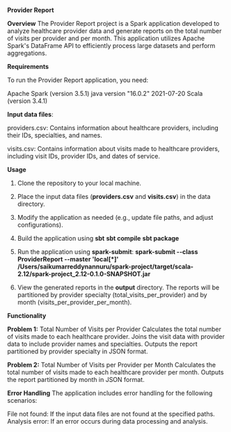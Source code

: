 
******Provider Report******


**Overview**
The Provider Report project is a Spark application developed to analyze healthcare provider data and generate reports on the total number of visits per provider and per month. This application utilizes Apache Spark's DataFrame API to efficiently process large datasets and perform aggregations.


**Requirements**

To run the Provider Report application, you need:

Apache Spark (version 3.5.1)
java version "16.0.2" 2021-07-20
Scala (version 3.4.1)

**Input data files**:

providers.csv: Contains information about healthcare providers, including their IDs, specialties, and names.

visits.csv: Contains information about visits made to healthcare providers, including visit IDs, provider IDs, and dates of service.

**Usage**
1. Clone the repository to your local machine.
2. Place the input data files (**providers.csv** and **visits.csv**) in the data directory.
3. Modify the application as needed (e.g., update file paths, and adjust configurations).
4. Build the application using **sbt**
                  **sbt compile**
                  **sbt package**
5. Run the application using **spark-submit**:
         **spark-submit --class ProviderReport --master 'local[*]' /Users/saikumarreddynannuru/spark-project/target/scala-2.12/spark-project_2.12-0.1.0-SNAPSHOT.jar**

6. View the generated reports in the **output** directory. The reports will be partitioned by provider specialty (total_visits_per_provider) and by month (visits_per_provider_per_month).

   
**Functionality**

**Problem 1:** Total Number of Visits per Provider
Calculates the total number of visits made to each healthcare provider.
Joins the visit data with provider data to include provider names and specialties.
Outputs the report partitioned by provider specialty in JSON format.

**Problem 2:** Total Number of Visits per Provider per Month
Calculates the total number of visits made to each healthcare provider per month.
Outputs the report partitioned by month in JSON format.

**Error Handling**
The application includes error handling for the following scenarios:

File not found: If the input data files are not found at the specified paths.
Analysis error: If an error occurs during data processing and analysis.
